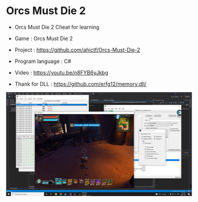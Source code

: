 # Orcs Must Die 2

- Orcs Must Die 2 Cheat for learning
- Game : Orcs Must Die 2
- Project : https://github.com/ahictf/Orcs-Must-Die-2
- Program language : C#
- Video : https://youtu.be/n8FYB6yJkbg

- Thank for DLL : https://github.com/erfg12/memory.dll/

![Orcs Must Die 2](orcs_must_die.png)

